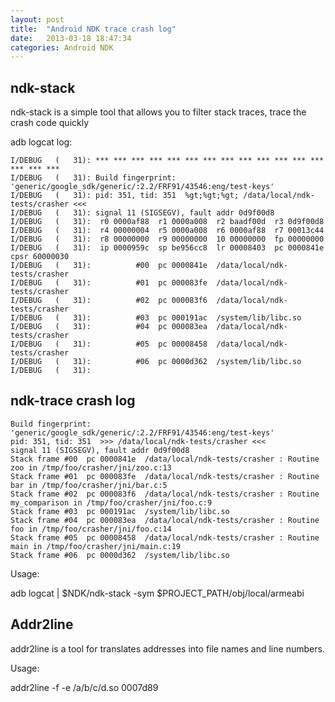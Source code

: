 ```yaml
---
layout: post
title:  "Android NDK trace crash log"
date:   2013-03-18 18:47:34
categories: Android NDK
---
```


ndk-stack
-------

ndk-stack is a simple tool that allows you to filter stack traces, trace the crash code quickly

adb logcat log:

    I/DEBUG   (   31): *** *** *** *** *** *** *** *** *** *** *** *** *** *** *** ***
    I/DEBUG   (   31): Build fingerprint: 'generic/google_sdk/generic/:2.2/FRF91/43546:eng/test-keys'
    I/DEBUG   (   31): pid: 351, tid: 351  %gt;%gt;%gt; /data/local/ndk-tests/crasher <<<
    I/DEBUG   (   31): signal 11 (SIGSEGV), fault addr 0d9f00d8
    I/DEBUG   (   31):  r0 0000af88  r1 0000a008  r2 baadf00d  r3 0d9f00d8
    I/DEBUG   (   31):  r4 00000004  r5 0000a008  r6 0000af88  r7 00013c44
    I/DEBUG   (   31):  r8 00000000  r9 00000000  10 00000000  fp 00000000
    I/DEBUG   (   31):  ip 0000959c  sp be956cc8  lr 00008403  pc 0000841e  cpsr 60000030
    I/DEBUG   (   31):          #00  pc 0000841e  /data/local/ndk-tests/crasher
    I/DEBUG   (   31):          #01  pc 000083fe  /data/local/ndk-tests/crasher
    I/DEBUG   (   31):          #02  pc 000083f6  /data/local/ndk-tests/crasher
    I/DEBUG   (   31):          #03  pc 000191ac  /system/lib/libc.so
    I/DEBUG   (   31):          #04  pc 000083ea  /data/local/ndk-tests/crasher
    I/DEBUG   (   31):          #05  pc 00008458  /data/local/ndk-tests/crasher
    I/DEBUG   (   31):          #06  pc 0000d362  /system/lib/libc.so
    I/DEBUG   (   31):

ndk-trace crash log
-------------------

    Build fingerprint: 'generic/google_sdk/generic/:2.2/FRF91/43546:eng/test-keys'
    pid: 351, tid: 351  >>> /data/local/ndk-tests/crasher <<<
    signal 11 (SIGSEGV), fault addr 0d9f00d8
    Stack frame #00  pc 0000841e  /data/local/ndk-tests/crasher : Routine zoo in /tmp/foo/crasher/jni/zoo.c:13
    Stack frame #01  pc 000083fe  /data/local/ndk-tests/crasher : Routine bar in /tmp/foo/crasher/jni/bar.c:5
    Stack frame #02  pc 000083f6  /data/local/ndk-tests/crasher : Routine my_comparison in /tmp/foo/crasher/jni/foo.c:9
    Stack frame #03  pc 000191ac  /system/lib/libc.so
    Stack frame #04  pc 000083ea  /data/local/ndk-tests/crasher : Routine foo in /tmp/foo/crasher/jni/foo.c:14
    Stack frame #05  pc 00008458  /data/local/ndk-tests/crasher : Routine main in /tmp/foo/crasher/jni/main.c:19
    Stack frame #06  pc 0000d362  /system/lib/libc.so

Usage:

adb logcat | $NDK/ndk-stack -sym $PROJECT_PATH/obj/local/armeabi

Addr2line
---------

addr2line is a tool for translates addresses into file names and line numbers.

Usage:

addr2line -f -e /a/b/c/d.so 0007d89

